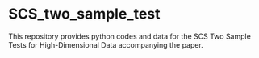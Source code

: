 # SCS_two_sample_test
This repository provides python codes and data for the SCS Two Sample Tests for High-Dimensional Data accompanying the paper.
